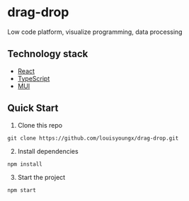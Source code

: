 # drag-drop
Low code platform, visualize programming, data processing

## Technology stack

- [React](https://zh-hans.reactjs.org)
- [TypeScript](https://www.typescriptlang.org)
- [MUI](https://mui.com/zh/)

## Quick Start

1. Clone this repo

```
git clone https://github.com/louisyoungx/drag-drop.git
```

2. Install dependencies

```
npm install
```

3. Start the project

```
npm start
```

